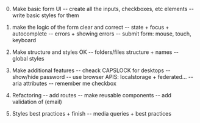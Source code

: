 
0. Make basic form UI
-- create all the inputs, checkboxes, etc elements
-- write basic styles for them

1. make the logic of the form clear and correct
-- state + focus + autocomplete
-- errors + showing errors
-- submit form: mouse, touch, keyboard

2. Make structure and styles OK
-- folders/files structure + names
-- global styles

3. Make additional features
-- cheack CAPSLOCK for desktops
-- show/hide password
-- use browser APIS: localstorage + federated...
-- aria attributes
-- remember me checkbox

4. Refactoring
-- add routes
-- make reusable components
-- add validation of (email)

5. Styles best practices + finish
-- media queries + best practices